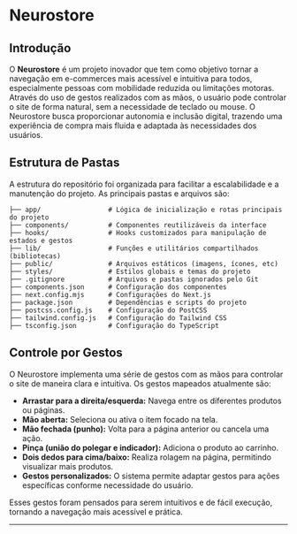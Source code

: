 # Neurostore

## Introdução

O **Neurostore** é um projeto inovador que tem como objetivo tornar a navegação em e-commerces mais acessível e intuitiva para todos, especialmente pessoas com mobilidade reduzida ou limitações motoras. Através do uso de gestos realizados com as mãos, o usuário pode controlar o site de forma natural, sem a necessidade de teclado ou mouse. O Neurostore busca proporcionar autonomia e inclusão digital, trazendo uma experiência de compra mais fluida e adaptada às necessidades dos usuários.

## Estrutura de Pastas

A estrutura do repositório foi organizada para facilitar a escalabilidade e a manutenção do projeto. As principais pastas e arquivos são:

```
├── app/                 # Lógica de inicialização e rotas principais do projeto
├── components/          # Componentes reutilizáveis da interface
├── hooks/               # Hooks customizados para manipulação de estados e gestos
├── lib/                 # Funções e utilitários compartilhados (bibliotecas)
├── public/              # Arquivos estáticos (imagens, ícones, etc)
├── styles/              # Estilos globais e temas do projeto
├── .gitignore           # Arquivos e pastas ignorados pelo Git
├── components.json      # Configuração dos componentes
├── next.config.mjs      # Configurações do Next.js
├── package.json         # Dependências e scripts do projeto
├── postcss.config.js    # Configuração do PostCSS
├── tailwind.config.js   # Configuração do Tailwind CSS
├── tsconfig.json        # Configuração do TypeScript
```

## Controle por Gestos

O Neurostore implementa uma série de gestos com as mãos para controlar o site de maneira clara e intuitiva. Os gestos mapeados atualmente são:

- **Arrastar para a direita/esquerda:** Navega entre os diferentes produtos ou páginas.
- **Mão aberta:** Seleciona ou ativa o item focado na tela.
- **Mão fechada (punho):** Volta para a página anterior ou cancela uma ação.
- **Pinça (união do polegar e indicador):** Adiciona o produto ao carrinho.
- **Dois dedos para cima/baixo:** Realiza rolagem na página, permitindo visualizar mais produtos.
- **Gestos personalizados:** O sistema permite adaptar gestos para ações específicas conforme necessidade do usuário.

Esses gestos foram pensados para serem intuitivos e de fácil execução, tornando a navegação mais acessível e prática.

---
